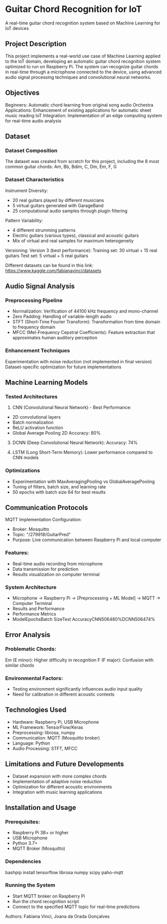 # Guitar Chord Recognition for IoT
A real-time guitar chord recognition system based on Machine Learning for IoT devices

## Project Description
This project implements a real-world use case of Machine Learning applied to the IoT domain, developing an automatic guitar chord recognition system optimized to run on Raspberry Pi. The system can recognize guitar chords in real-time through a microphone connected to the device, using advanced audio signal processing techniques and convolutional neural networks.

## Objectives

Beginners: Automatic chord learning from original song audio
Orchestra Applications: Enhancement of existing applications for automatic sheet music reading
IoT Integration: Implementation of an edge computing system for real-time audio analysis

## Dataset
### Dataset Composition
The dataset was created from scratch for this project, including the 8 most common guitar chords: Am, Bb, Bdim, C, Dm, Em, F, G

### Dataset Characteristics
Instrument Diversity:
- 20 real guitars played by different musicians
- 5 virtual guitars generated with GarageBand
- 25 computational audio samples through plugin filtering

Pattern Variability:
- 4 different strumming patterns
- Electric guitars (various types), classical and acoustic guitars
- Mix of virtual and real samples for maximum heterogeneity

Versioning:
Version 3 (best performance):
Training set: 30 virtual + 15 real guitars
Test set: 5 virtual + 5 real guitars

Different datasets can be found in this link: https://www.kaggle.com/fabianavinci/datasets

## Audio Signal Analysis
### Preprocessing Pipeline
- Normalization: Verification of 44100 kHz frequency and mono-channel
- Zero Padding: Handling of variable-length audio
- STFT (Short-Time Fourier Transform): Transformation from time domain to frequency domain
- MFCC (Mel-Frequency Cepstral Coefficients): Feature extraction that approximates human auditory perception

### Enhancement Techniques
Experimentation with noise reduction (not implemented in final version)
Dataset-specific optimization for future implementations

## Machine Learning Models
### Tested Architectures

1. CNN (Convolutional Neural Network) - Best Performance:
- 2D convolutional layers
- Batch normalization
- ReLU activation function
- Global Average Pooling 2D
Accuracy: 80%

3. DCNN (Deep Convolutional Neural Network):
Accuracy: 74%

4. LSTM (Long Short-Term Memory):
Lower performance compared to CNN models

### Optimizations
- Experimentation with MaxAveragingPooling vs GlobalAveragePooling
- Tuning of filters, batch size, and learning rate
- 50 epochs with batch size 64 for best results

## Communication Protocols
MQTT Implementation
Configuration:
- Broker: Mosquitto
- Topic: "/279918/GuitarPred"
- Purpose: Live communication between Raspberry Pi and local computer

### Features:
- Real-time audio recording from microphone
- Data transmission for prediction
- Results visualization on computer terminal

### System Architecture
- Microphone → Raspberry Pi → [Preprocessing + ML Model] → MQTT → Computer Terminal
- Results and Performance
- Performance Metrics
- ModelEpochsBatch SizeTest AccuracyCNN506480%DCNN506474%

## Error Analysis
### Problematic Chords:
Em (E minor): Higher difficulty in recognition
F (F major): Confusion with similar chords

### Environmental Factors:
- Testing environment significantly influences audio input quality
- Need for calibration in different acoustic contexts

## Technologies Used
- Hardware: Raspberry Pi, USB Microphone
- ML Framework: TensorFlow/Keras
- Preprocessing: librosa, numpy
- Communication: MQTT (Mosquitto broker)
- Language: Python
- Audio Processing: STFT, MFCC

## Limitations and Future Developments
- Dataset expansion with more complex chords
- Implementation of adaptive noise reduction
- Optimization for different acoustic environments
- Integration with music learning applications

## Installation and Usage
### Prerequisites:
- Raspberry Pi 3B+ or higher
- USB Microphone
- Python 3.7+
- MQTT Broker (Mosquitto)

### Dependencies
bashpip install tensorflow librosa numpy scipy paho-mqtt

### Running the System
- Start MQTT broker on Raspberry Pi
- Run the chord recognition script
- Connect to the specified MQTT topic for real-time predictions

Authors: Fabiana Vinci, Joana da Orada Gonçalves
